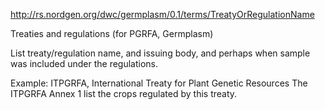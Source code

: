 http://rs.nordgen.org/dwc/germplasm/0.1/terms/TreatyOrRegulationName

Treaties and regulations (for PGRFA, Germplasm)

List treaty/regulation name, and issuing body, and perhaps when sample was included under the regulations.

Example: ITPGRFA, International Treaty for Plant Genetic Resources
The ITPGRFA Annex 1 list the crops regulated by this treaty.